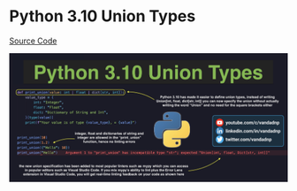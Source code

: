 # Python 3.10 Union Types

[Source Code](../source/python-3.10-union-types.py)

![](../images/python-3.10-union-types.jpg)
